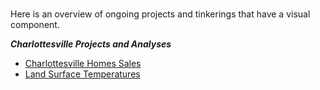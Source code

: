 <br> 

Here is an overview of ongoing projects and tinkerings that have a visual component. 

_**Charlottesville Projects and Analyses**_ 
<ul>
<li>
<a href="https://github.com/bw6xs/bw6xs.github.io/blob/aef9c4d2e98c3ab6e09d8d865fff96f250de664d/cville/sales_since_2017_less_than_2M.html">Charlottesville Homes Sales</a></li> 
  <li><a href="bw6xs.github.io/cville/heatexposure.html">Land Surface Temperatures</a>
</li>
</ul>
